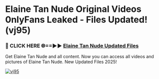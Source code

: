 # Elaine Tan Nude Original Videos 0nlyFans Leaked - Files Updated! (vj95)

<h3>🔴 CLICK HERE 🌐==►► <a href="https://tinyurl.com/52m3yx9h" rel="nofollow">Elaine Tan Nude Updated Files</a></h3>

Get Elaine Tan Nude and all content. Now you can access all videos and pictures of Elaine Tan Nude. New Updated Files 2025!

[![vj95](https://i.imgur.com/TnHtlc8.gif)](https://tinyurl.com/52m3yx9h)
